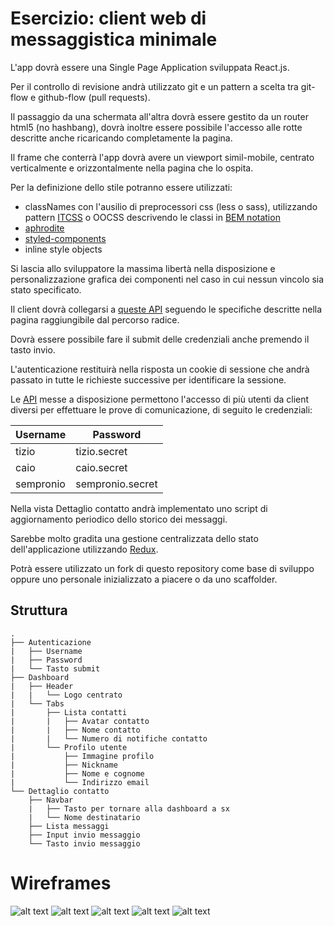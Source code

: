# Esercizio: client web di messaggistica minimale

L'app dovrà essere una Single Page Application sviluppata React.js.

Per il controllo di revisione andrà utilizzato git e un pattern a scelta tra git-flow e github-flow (pull requests).

Il passaggio da una schermata all'altra dovrà essere gestito da un router html5 (no hashbang), dovrà inoltre essere possibile l'accesso alle rotte descritte anche ricaricando completamente la pagina.

Il frame che conterrà l'app dovrà avere un viewport simil-mobile, centrato verticalmente e orizzontalmente nella pagina che lo ospita.

Per la definizione dello stile potranno essere utilizzati:
  - classNames con l'ausilio di preprocessori css (less o sass), utilizzando pattern [ITCSS](https://www.xfive.co/blog/itcss-scalable-maintainable-css-architecture/) o OOCSS descrivendo le classi in [BEM notation](http://getbem.com/introduction/)
  - [aphrodite](https://github.com/Khan/aphrodite)
  - [styled-components](https://www.styled-components.com/)
  - inline style objects

Si lascia allo sviluppatore la massima libertà nella disposizione e personalizzazione grafica dei componenti nel caso in cui nessun vincolo sia stato specificato.

Il client dovrà collegarsi a [queste API](https://chat-server-challange.herokuapp.com/) seguendo le specifiche descritte nella pagina raggiungibile dal percorso radice.

Dovrà essere possibile fare il submit delle credenziali anche premendo il tasto invio.

L'autenticazione restituirà nella risposta un cookie di sessione che andrà passato in tutte le richieste successive per identificare la sessione.

Le [API](https://chat-server-challange.herokuapp.com/) messe a disposizione permettono l'accesso di più utenti da client diversi per effettuare le prove di comunicazione, di seguito le credenziali:

Username  | Password
--------- | --------
tizio     | tizio.secret
caio      | caio.secret
sempronio | sempronio.secret

Nella vista Dettaglio contatto andrà implementato uno script di aggiornamento periodico dello storico dei messaggi.

Sarebbe molto gradita una gestione centralizzata dello stato dell'applicazione utilizzando [Redux](https://redux.js.org/).

Potrà essere utilizzato un fork di questo repository come base di sviluppo oppure uno personale inizializzato a piacere o da uno scaffolder. 

## Struttura

```
.
├── Autenticazione
|   ├── Username
|   ├── Password
|   └── Tasto submit
├── Dashboard
|   ├── Header
|   |   └── Logo centrato
|   └── Tabs
|       ├── Lista contatti
|       |   ├── Avatar contatto
|       |   ├── Nome contatto
|       |   └── Numero di notifiche contatto
|       └── Profilo utente
|           ├── Immagine profilo
|           ├── Nickname
|           ├── Nome e cognome
|           └── Indirizzo email
└── Dettaglio contatto
    ├── Navbar
    |   ├── Tasto per tornare alla dashboard a sx
    |   └── Nome destinatario
    ├── Lista messaggi
    ├── Input invio messaggio
    └── Tasto invio messaggio
```

# Wireframes

![alt text](./docs/images/auth.png "Autenticazione")
![alt text](./docs/images/auth_loading.png "Autenticazione in corso")
![alt text](./docs/images/profile.png "Profilo")
![alt text](./docs/images/contact_list.png "Lista contatti")
![alt text](./docs/images/contact_detail.png "Dettaglio contatto")
